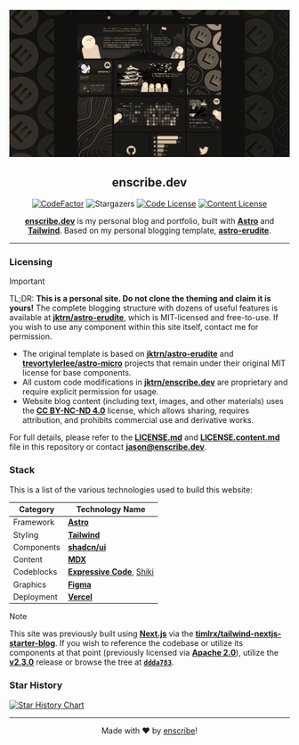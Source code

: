 ![Showcase Card](/public/static/showcase-card.png)

<div align="center">

## enscribe.dev

[![CodeFactor]](https://www.codefactor.io/repository/github/jktrn/enscribe.dev)
![Stargazers]
[![Code License]](LICENSE.md)
[![Content License]](LICENSE.content.md)

[**enscribe.dev**](https://enscribe.dev) is my personal blog and portfolio, built with [**Astro**](https://astro.build/) and [**Tailwind**](https://tailwindcss.com/). Based on my personal blogging template, [**astro-erudite**](https://github.com/jktrn/astro-erudite).

</div>

---

### Licensing

> [!IMPORTANT]
> TL;DR: **This is a personal site. Do not clone the theming and claim it is yours!** The complete blogging structure with dozens of useful features is available at [**jktrn/astro-erudite**](https://github.com/jktrn/astro-erudite), which is MIT-licensed and free-to-use. If you wish to use any component within this site itself, contact me for permission.

 - The original template is based on [**jktrn/astro-erudite**](https://github.com/jktrn/astro-erudite) and [**trevortylerlee/astro-micro**](https://github.com/trevortylerlee/astro-micro) projects that remain under their original MIT license for base components.
 - All custom code modifications in [**jktrn/enscribe.dev**](https://github.com/jktrn/enscribe.dev) are proprietary and require explicit permission for usage.
 - Website blog content (including text, images, and other materials) uses the [**CC BY-NC-ND 4.0**](https://creativecommons.org/licenses/by-nc-nd/4.0/) license, which allows sharing, requires attribution, and prohibits commercial use and derivative works.


For full details, please refer to the [**LICENSE.md**](LICENSE.md) and [**LICENSE.content.md**](LICENSE.content.md) file in this repository or contact [**jason@enscribe.dev**](mailto:jason@enscribe.dev).

### Stack

This is a list of the various technologies used to build this website:

| Category   | Technology Name                                                                                |
| ---------- | ---------------------------------------------------------------------------------------------- |
| Framework  | [**Astro**](https://astro.build/)                                                              |
| Styling    | [**Tailwind**](https://tailwindcss.com)                                                        |
| Components | [**shadcn/ui**](https://ui.shadcn.com/)                                                        |
| Content    | [**MDX**](https://mdxjs.com/)                                                                  |
| Codeblocks | [**Expressive Code**](https://expressive-code.com/), [Shiki](https://github.com/shikijs/shiki) |
| Graphics   | [**Figma**](https://www.figma.com/)                                                            |
| Deployment | [**Vercel**](https://vercel.com)                                                               |

> [!NOTE]
> This site was previously built using [**Next.js**](https://nextjs.org) via the [**timlrx/tailwind-nextjs-starter-blog**](https://github.com/timlrx/tailwind-nextjs-starter-blog). If you wish to reference the codebase or utilize its components at that point (previously licensed via [**Apache 2.0**](https://github.com/jktrn/enscribe.dev/blob/ddda783b21d5d49783f4d98e9b06676af8f95031/LICENSE)), utilize the [**v2.3.0**](https://github.com/jktrn/enscribe.dev/releases/tag/v2.3.0) release or browse the tree at [**`ddda783`**](https://github.com/jktrn/enscribe.dev/tree/ddda783b21d5d49783f4d98e9b06676af8f95031).

### Star History

<a href="https://star-history.com/#jktrn/enscribe.dev&Date">
 <picture>
   <source media="(prefers-color-scheme: dark)" srcset="https://api.star-history.com/svg?repos=jktrn/enscribe.dev&type=Date&theme=dark" />
   <source media="(prefers-color-scheme: light)" srcset="https://api.star-history.com/svg?repos=jktrn/enscribe.dev&type=Date" />
   <img alt="Star History Chart" src="https://api.star-history.com/svg?repos=jktrn/enscribe.dev&type=Date" />
 </picture>
</a>


---

<div align="center">

Made with ♥ by [enscribe](https://enscribe.dev)!

</div>

[cc-by-nc-nd]: http://creativecommons.org/licenses/by-nc-nd/4.0/
[cc-by-nc-nd-shield]: https://img.shields.io/badge/License-CC%20BY--NC--ND%204.0-lightgrey.svg

[CodeFactor]: https://img.shields.io/codefactor/grade/github/jktrn/enscribe.dev?color=2f2a24&logo=codefactor&logoColor=fff&style=for-the-badge
[Stargazers]: https://img.shields.io/github/stars/jktrn/enscribe.dev?color=463f37&logo=github&logoColor=fff&style=for-the-badge
[Code License]: https://img.shields.io/badge/code%20license-proprietary-5d5449?style=for-the-badge&logo=github&logoColor=fff
[Content License]: https://img.shields.io/badge/content%20license-CC%20BY--NC--ND%204.0-756a5b?style=for-the-badge&logo=creativecommons&logoColor=fff
